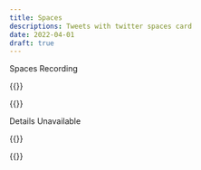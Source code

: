 ```yaml
---
title: Spaces
descriptions: Tweets with twitter spaces card
date: 2022-04-01
draft: true
---
```


Spaces Recording

<!-- Deleted Tweet -->

{{<tweet version="2022" id="1508565972147326977">}}

<!-- Note: Account Made Private -->

{{<tweet version="2022" id="1513569873439326209">}}

Details Unavailable

<!-- Deleted Tweet -->

{{<tweet version="2022" id="1506727406609920003">}}

<!--  -->

{{<tweet id="1525174776683274245">}}
